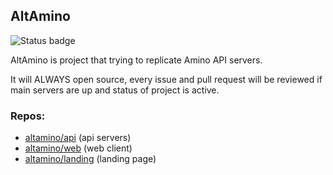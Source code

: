 ## AltAmino
![Status badge](https://img.shields.io/badge/status-active-dark_green)

AltAmino is project that trying to replicate Amino API servers.

It will ALWAYS open source, every issue and pull request will be reviewed if main servers are up and status of project is active.

### Repos:
- [altamino/api](https://github.com/altamino/api) (api servers)
- [altamino/web](https://github.com/altamino/web) (web client)
- [altamino/landing](https://github.com/altamino/landing) (landing page)
